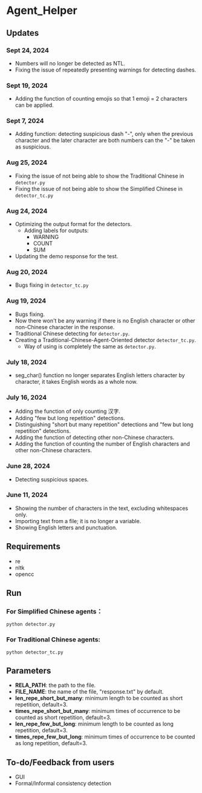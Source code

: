 # Agent_Helper
## Updates
### Sept 24, 2024
- Numbers will no longer be detected as NTL.
- Fixing the issue of repeatedly presenting warnings for detecting dashes.
### Sept 19, 2024
- Adding the function of counting emojis so that 1 emoji = 2 characters can be applied.
### Sept 7, 2024
- Adding function: detecting suspicious dash "-", only when the previous character and the later character are both numbers can the "-" be taken as suspicious.
### Aug 25, 2024
- Fixing the issue of not being able to show the Traditional Chinese in ```detector.py```
- Fixing the issue of not being able to show the Simplified Chinese in ```detector_tc.py```
### Aug 24, 2024
- Optimizing the output format for the detectors.
  - Adding labels for outputs:
    - WARNING
    - COUNT
    - SUM
- Updating the demo response for the test.
### Aug 20, 2024
- Bugs fixing in ```detector_tc.py```
### Aug 19, 2024
- Bugs fixing.
- Now there won't be any warning if there is no English character or other non-Chinese character in the response.
- Traditional Chinese detecting for ```detector.py```.
- Creating a Traditional-Chinese-Agent-Oriented detector ```detector_tc.py```.
  - Way of using is completely the same as ```detector.py```.
### July 18, 2024
- seg_char() function no longer separates English letters character by character, it takes English words as a whole now.
### July 16, 2024
- Adding the function of only counting 汉字.
- Adding "few but long repetition" detections.
- Distinguishing "short but many repetition" detections and "few but long repetition" detections.
- Adding the function of detecting other non-Chinese characters.
- Adding the function of counting the number of English characters and other non-Chinese characters.
### June 28, 2024
- Detecting suspicious spaces.
### June 11, 2024
- Showing the number of characters in the text, excluding whitespaces only.
- Importing text from a file; it is no longer a variable.
- Showing English letters and punctuation.

## Requirements
- re
- nltk
- opencc
## Run
### For Simplified Chinese agents：
  ```
  python detector.py
  ```
### For Traditional Chinese agents:
  ```
  python detector_tc.py
  ```

## Parameters
- **RELA_PATH**: the path to the file.
- **FILE_NAME**: the name of the file, "response.txt" by default.
- **len_repe_short_but_many**: minimum length to be counted as short repetition, default=3.
- **times_repe_short_but_many**: minimum times of occurrence to be counted as short repetition, default=3.
- **len_repe_few_but_long**: minimum length to be counted as long repetition, default=3.
- **times_repe_few_but_long**: minimum times of occurrence to be counted as long repetition, default=3.

## To-do/Feedback from users
- GUI
- Formal/Informal consistency detection
